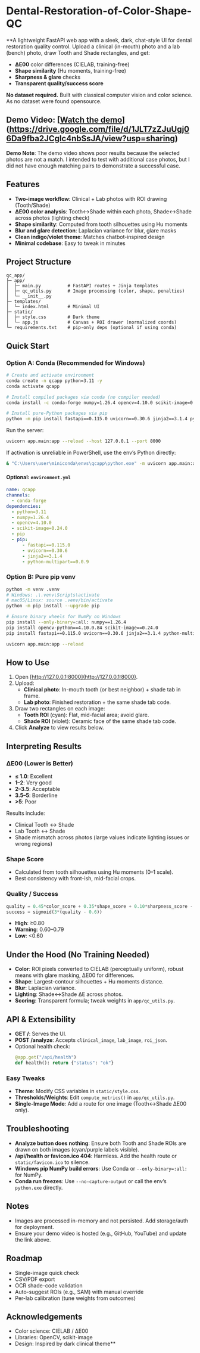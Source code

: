 ﻿# Dental-Restoration-of-Color-Shape-QC
**A lightweight FastAPI web app with a sleek, dark, chat-style UI for dental restoration quality control. Upload a clinical (in-mouth) photo and a lab (bench) photo, draw Tooth and Shade rectangles, and get:

- **ΔE00** color differences (CIELAB, training-free)
- **Shape similarity** (Hu moments, training-free)
- **Sharpness & glare** checks
- **Transparent quality/success score**

**No dataset required.** Built with classical computer vision and color science. As no dataset were found opensource.

## **Demo Video**: [[Watch the demo](https://raw.githubusercontent.com/your-username/your-repo/main/assets/demo.mp4)](https://drive.google.com/file/d/1JLT7zZJuUgj06Da9fba2JCgIc4nbSsJA/view?usp=sharing)

**Demo Note**: The demo video shows poor results because the selected photos are not a match. I intended to test with additional case photos, but I did not have enough matching pairs to demonstrate a successful case.

## Features

- **Two-image workflow**: Clinical + Lab photos with ROI drawing (Tooth/Shade)
- **ΔE00 color analysis**: Tooth↔Shade within each photo, Shade↔Shade across photos (lighting check)
- **Shape similarity**: Computed from tooth silhouettes using Hu moments
- **Blur and glare detection**: Laplacian variance for blur, glare masks
- **Clean indigo/violet theme**: Matches chatbot-inspired design
- **Minimal codebase**: Easy to tweak in minutes

## Project Structure

```
qc_app/
├─ app/
│  ├─ main.py          # FastAPI routes + Jinja templates
│  ├─ qc_utils.py      # Image processing (color, shape, penalties)
│  └─ __init__.py
├─ templates/
│  └─ index.html       # Minimal UI
├─ static/
│  ├─ style.css        # Dark theme
│  └─ app.js           # Canvas + ROI drawer (normalized coords)
└─ requirements.txt    # pip-only deps (optional if using conda)
```

## Quick Start

### Option A: Conda (Recommended for Windows)

```bash
# Create and activate environment
conda create -n qcapp python=3.11 -y
conda activate qcapp

# Install compiled packages via conda (no compiler needed)
conda install -c conda-forge numpy=1.26.4 opencv=4.10.0 scikit-image=0.24.0 -y

# Install pure-Python packages via pip
python -m pip install fastapi==0.115.0 uvicorn==0.30.6 jinja2==3.1.4 python-multipart==0.0.9
```

Run the server:

```bash
uvicorn app.main:app --reload --host 127.0.0.1 --port 8000
```

If activation is unreliable in PowerShell, use the env’s Python directly:

```bash
& "C:\Users\user\miniconda\envs\qcapp\python.exe" -m uvicorn app.main:app --reload
```

#### Optional: `environment.yml`

```yaml
name: qcapp
channels:
  - conda-forge
dependencies:
  - python=3.11
  - numpy=1.26.4
  - opencv=4.10.0
  - scikit-image=0.24.0
  - pip
  - pip:
      - fastapi==0.115.0
      - uvicorn==0.30.6
      - jinja2==3.1.4
      - python-multipart==0.0.9
```

### Option B: Pure pip venv

```bash
python -m venv .venv
# Windows: .\.venv\Scripts\activate
# macOS/Linux: source .venv/bin/activate
python -m pip install --upgrade pip

# Ensure binary wheels for NumPy on Windows
pip install --only-binary=:all: numpy==1.26.4
pip install opencv-python==4.10.0.84 scikit-image==0.24.0
pip install fastapi==0.115.0 uvicorn==0.30.6 jinja2==3.1.4 python-multipart==0.0.9

uvicorn app.main:app --reload
```

## How to Use

1. Open [http://127.0.0.1:8000](http://127.0.0.1:8000).
2. Upload:
   - **Clinical photo**: In-mouth tooth (or best neighbor) + shade tab in frame.
   - **Lab photo**: Finished restoration + the same shade tab code.
3. Draw two rectangles on each image:
   - **Tooth ROI** (cyan): Flat, mid-facial area; avoid glare.
   - **Shade ROI** (violet): Ceramic face of the same shade tab code.
4. Click **Analyze** to view results below.


## Interpreting Results

### ΔE00 (Lower is Better)
- **≤ 1.0**: Excellent
- **1–2**: Very good
- **2–3.5**: Acceptable
- **3.5–5**: Borderline
- **>5**: Poor

Results include:
- Clinical Tooth ↔ Shade
- Lab Tooth ↔ Shade
- Shade mismatch across photos (large values indicate lighting issues or wrong regions)

### Shape Score
- Calculated from tooth silhouettes using Hu moments (0–1 scale).
- Best consistency with front-ish, mid-facial crops.

### Quality / Success
```python
quality = 0.45*color_score + 0.35*shape_score + 0.10*sharpness_score - 0.05*glare_penalty - 0.05*lighting_mismatch_penalty
success = sigmoid(3*(quality - 0.6))
```
- **High**: ≥0.80
- **Warning**: 0.60–0.79
- **Low**: <0.60

## Under the Hood (No Training Needed)
- **Color**: ROI pixels converted to CIELAB (perceptually uniform), robust means with glare masking, ΔE00 for differences.
- **Shape**: Largest-contour silhouettes + Hu moments distance.
- **Blur**: Laplacian variance.
- **Lighting**: Shade↔Shade ΔE across photos.
- **Scoring**: Transparent formula; tweak weights in `app/qc_utils.py`.

## API & Extensibility
- **GET /**: Serves the UI.
- **POST /analyze**: Accepts `clinical_image`, `lab_image`, `roi_json`.
- Optional health check:
  ```python
  @app.get("/api/health")
  def health(): return {"status": "ok"}
  ```

### Easy Tweaks
- **Theme**: Modify CSS variables in `static/style.css`.
- **Thresholds/Weights**: Edit `compute_metrics()` in `app/qc_utils.py`.
- **Single-Image Mode**: Add a route for one image (Tooth↔Shade ΔE00 only).

## Troubleshooting
- **Analyze button does nothing**: Ensure both Tooth and Shade ROIs are drawn on both images (cyan/purple labels visible).
- **/api/health or favicon.ico 404**: Harmless. Add the health route or `static/favicon.ico` to silence.
- **Windows pip NumPy build errors**: Use Conda or `--only-binary=:all:` for NumPy.
- **Conda run freezes**: Use `--no-capture-output` or call the env’s `python.exe` directly.

## Notes
- Images are processed in-memory and not persisted. Add storage/auth for deployment.
- Ensure your demo video is hosted (e.g., GitHub, YouTube) and update the link above.

## Roadmap
- Single-image quick check
- CSV/PDF export
- OCR shade-code validation
- Auto-suggest ROIs (e.g., SAM) with manual override
- Per-lab calibration (tune weights from outcomes)

## Acknowledgements
- Color science: CIELAB / ΔE00
- Libraries: OpenCV, scikit-image
- Design: Inspired by dark clinical theme**
